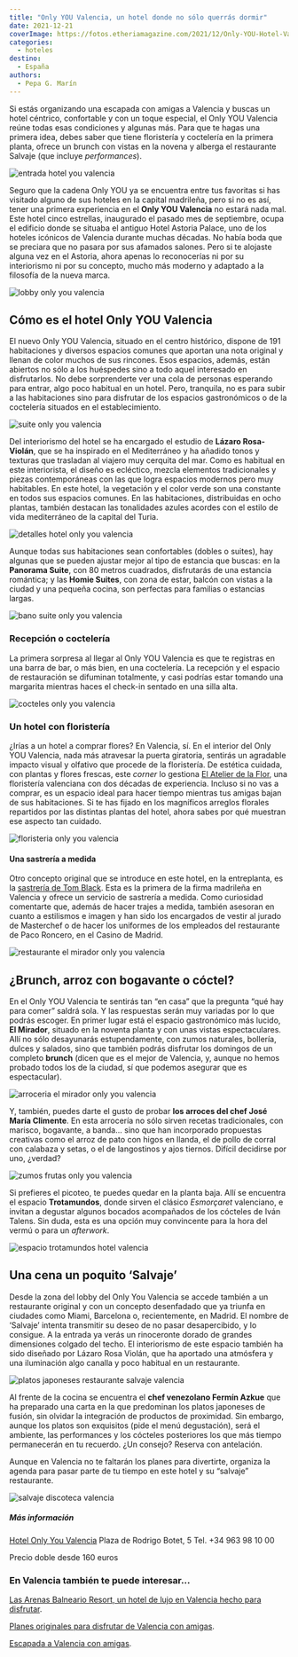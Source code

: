 ```yaml
---
title: "Only YOU Valencia, un hotel donde no sólo querrás dormir"
date: 2021-12-21
coverImage: https://fotos.etheriamagazine.com/2021/12/Only-YOU-Hotel-Valencia-exterior.jpg
categories: 
  - hoteles
destino: 
  - España
authors: 
  - Pepa G. Marín
---
```


Si estás organizando una escapada con amigas a Valencia y buscas un hotel céntrico, confortable y con un toque especial, el Only YOU Valencia reúne todas esas condiciones y algunas más. Para que te hagas una primera idea, debes saber que tiene floristería y coctelería en la primera planta, ofrece un brunch con vistas en la novena y alberga el restaurante Salvaje (que incluye _performances_).

![entrada hotel you valencia](https://fotos.etheriamagazine.com/2021/12/Only-YOU-Hotel-Valencia-exterior.jpg "Entrada del © hotel Only YOU Valencia.")

Seguro que la cadena Only YOU ya se encuentra entre tus favoritas si has visitado alguno 
de sus hoteles en la capital madrileña, pero si no es así, tener una primera experiencia 
en el **Only YOU Valencia** no estará nada mal. Este hotel cinco estrellas, inaugurado 
el pasado mes de septiembre, ocupa el edificio donde se situaba el antiguo Hotel Astoria 
Palace, uno de los hoteles icónicos de Valencia durante muchas décadas. No había boda 
que se preciara que no pasara por sus afamados salones. Pero si te alojaste alguna vez 
en el Astoria, ahora apenas lo reconocerías ni por su interiorismo ni por su concepto, 
mucho más moderno y adaptado a la filosofía de la nueva marca. 

![lobby only you valencia](https://fotos.etheriamagazine.com/2021/12/lobby-only-you-hotel-Valencia.jpg "Zona del lobby. © OYV")

## Cómo es el hotel Only YOU Valencia

El nuevo Only YOU Valencia, situado en el centro histórico, dispone de 191 habitaciones 
y diversos espacios comunes que aportan una nota original y llenan de color muchos de 
sus rincones. Esos espacios, además, están abiertos no sólo a los huéspedes sino a todo 
aquel interesado en disfrutarlos. No debe sorprenderte ver una cola de personas 
esperando para entrar, algo poco habitual en un hotel. Pero, tranquila, no es para subir 
a las habitaciones sino para disfrutar de los espacios gastronómicos o de la coctelería 
situados en el establecimiento. 

![suite only you valencia](https://fotos.etheriamagazine.com/2021/12/suites-Only-YOU-Hotel-Valencia.jpg "Habitación del Only YOU Valencia. © OYV")

Del interiorismo del hotel se ha encargado el estudio de **Lázaro Rosa-Violán**, que se 
ha inspirado en el Mediterráneo y ha añadido tonos y texturas que trasladan al viajero 
muy cerquita del mar. Como es habitual en este interiorista, el diseño es ecléctico, 
mezcla elementos tradicionales y piezas contemporáneas con las que logra espacios 
modernos pero muy habitables. En este hotel, la vegetación y el color verde son una 
constante en todos sus espacios comunes. En las habitaciones, distribuidas en ocho 
plantas, también destacan las tonalidades azules acordes con el estilo de vida 
mediterráneo de la capital del Turia. 

![detalles hotel only you valencia](https://fotos.etheriamagazine.com/2021/12/detalles-habitacion-only-you-valencia-1.jpg "Detalles que marcan la diferencia en el hotel. © Pepa García")

Aunque todas sus habitaciones sean confortables (dobles o suites), hay algunas que se 
pueden ajustar mejor al tipo de estancia que buscas: en la **Panorama Suite**, con 80 
metros cuadrados, disfrutarás de una estancia romántica; y las **Homie Suites**, con 
zona de estar, balcón con vistas a la ciudad y una pequeña cocina, son perfectas para 
familias o estancias largas. 

![bano suite only you valencia](https://fotos.etheriamagazine.com/2021/12/bano-hotel-only-you-valencia.jpg "Baño de una habitación del Only YOU Valencia. © OYV")

### Recepción o coctelería

La primera sorpresa al llegar al Only YOU Valencia es que te registras en una barra de 
bar, o más bien, en una coctelería. La recepción y el espacio de restauración se 
difuminan totalmente, y casi podrías estar tomando una margarita mientras haces el 
check-in sentado en una silla alta. 

![cocteles only you valencia](https://fotos.etheriamagazine.com/2021/12/cocteleria-only-you-valencia.jpg "Barra de la zona de coctelería del Only YOU Valencia. © OYV")

### Un hotel con floristería

¿Irías a un hotel a comprar flores? En Valencia, sí. En el interior del Only YOU 
Valencia, nada más atravesar la puerta giratoria, sentirás un agradable impacto visual y 
olfativo que procede de la floristería. De estética cuidada, con plantas y flores 
frescas, este _corner_ lo gestiona [El Atelier de la 
Flor](https://atelierdelaflor.com/), una floristería valenciana con dos décadas de 
experiencia. Incluso si no vas a comprar, es un espacio ideal para hacer tiempo mientras 
tus amigas bajan de sus habitaciones. Si te has fijado en los magníficos arreglos 
florales repartidos por las distintas plantas del hotel, ahora sabes por qué muestran 
ese aspecto tan cuidado. 

![floristeria only you valencia](https://fotos.etheriamagazine.com/2021/12/floristeria-hotel-only-you-valencia.jpg "Floristería del hotel Only YOU Valencia. © OYV")

#### Una sastrería a medida

Otro concepto original que se introduce en este hotel, en la entreplanta, es la [sastrería 
de Tom Black](https://tomblack.es/). Esta es la primera de la firma madrileña en 
Valencia y ofrece un servicio de sastrería a medida. Como curiosidad comentarte que, 
además de hacer trajes a medida, también asesoran en cuanto a estilismos e imagen y han 
sido los encargados de vestir al jurado de Masterchef o de hacer los uniformes de los 
empleados del restaurante de Paco Roncero, en el Casino de Madrid. 

![restaurante el mirador only you valencia](https://fotos.etheriamagazine.com/2021/12/El-Mirador-only-you-valencia.jpg "Restaurante El Mirador, en el Only YOU Valencia. © OYV")

## ¿Brunch, arroz con bogavante o cóctel?

En el Only YOU Valencia te sentirás tan “en casa” que la pregunta “qué hay para comer” 
saldrá sola. Y las respuestas serán muy variadas por lo que podrás escoger. En primer 
lugar está el espacio gastronómico más lucido, **El Mirador**, situado en la noventa 
planta y con unas vistas espectaculares. Allí no sólo desayunarás estupendamente, con 
zumos naturales, bollería, dulces y salados, sino que también podrás disfrutar los 
domingos de un completo **brunch** (dicen que es el mejor de Valencia, y, aunque no 
hemos probado todos los de la ciudad, sí que podemos asegurar que es espectacular). 

![arroceria el mirador only you valencia](https://fotos.etheriamagazine.com/2021/12/arroceria-Only-YOU-Valencia.jpg "Prueba los platos de la Arrocería El Mirador. © OYV")

Y, también, puedes darte el gusto de probar **los arroces del chef José María 
Climente**. En esta arrocería no sólo sirven recetas tradicionales, con marisco, 
bogavante, a banda... sino que han incorporado propuestas creativas como el arroz de 
pato con higos en llanda, el de pollo de corral con calabaza y setas, o el de 
langostinos y ajos tiernos. Difícil decidirse por uno, ¿verdad? 

![zumos frutas only you valencia](https://fotos.etheriamagazine.com/2021/12/desayuno-hotel-valencia.jpg "Zumos naturales y fruta para desayunar. © Pepa García")

Si prefieres el picoteo, te puedes quedar en la planta baja. Allí se encuentra el 
espacio **Trotamundos**, donde sirven el clásico _Esmorçaret_ valenciano, e invitan a 
degustar algunos bocados acompañados de los cócteles de Iván Talens. Sin duda, esta es 
una opción muy convincente para la hora del vermú o para un _afterwork_. 

![espacio trotamundos hotel valencia](https://fotos.etheriamagazine.com/2021/12/bar-Only-YOU-Hotel-Valencia.jpg "Espacio Trotamundos, en el Only YOU Valencia. © OYV")

## Una cena un poquito ‘Salvaje’

Desde la zona del lobby del Only You Valencia se accede también a un restaurante 
original y con un concepto desenfadado que ya triunfa en ciudades como Miami, Barcelona 
o, recientemente, en Madrid. El nombre de ‘Salvaje’ intenta transmitir su deseo de no 
pasar desapercibido, y lo consigue. A la entrada ya verás un rinoceronte dorado de 
grandes dimensiones colgado del techo. El interiorismo de este espacio también ha sido 
diseñado por Lázaro Rosa Violán, que ha aportado una atmósfera y una iluminación algo 
canalla y poco habitual en un restaurante. 

![platos japoneses restaurante salvaje valencia](https://fotos.etheriamagazine.com/2021/12/restaurante-salvaje-valencia.jpg "Platos del restaurante Salvaje. © Pepa García")

Al frente de la cocina se encuentra el **chef venezolano Fermín Azkue** que ha preparado 
una carta en la que predominan los platos japoneses de fusión, sin olvidar la 
integración de productos de proximidad. Sin embargo, aunque los platos son exquisitos 
(pide el menú degustación), será el ambiente, las performances y los cócteles 
posteriores los que más tiempo permanecerán en tu recuerdo. ¿Un consejo? Reserva con 
antelación. 

Aunque en Valencia no te faltarán los planes para divertirte, organiza la agenda para 
pasar parte de tu tiempo en este hotel y su “salvaje” restaurante. 

![salvaje discoteca valencia](https://fotos.etheriamagazine.com/2021/12/restaurante-salvaje-madrid-disco.jpg "Cena en Salvaje y zona de copas. © Pepa García")

##### Más información

[Hotel Only You Valencia](https://www.onlyyouhotels.com/hoteles/only-you-hotel-valencia) 
Plaza de Rodrigo Botet, 5 Tel. +34 963 98 10 00 

Precio doble desde 160 euros 

### En Valencia también te puede interesar...

[Las Arenas Balneario Resort, un hotel de lujo en Valencia hecho para 
disfrutar](https://etheriamagazine.com/2021/04/08/hotel-lujo-valencia-las-arenas-balneario-resort/). 

[Planes originales para disfrutar de Valencia con 
amigas](https://etheriamagazine.com/2020/09/18/planes-originales-valencia-con-amigas/). 

[Escapada a Valencia con 
amigas](https://etheriamagazine.com/2018/12/04/un-viaje-a-valencia-con-amigas/).
